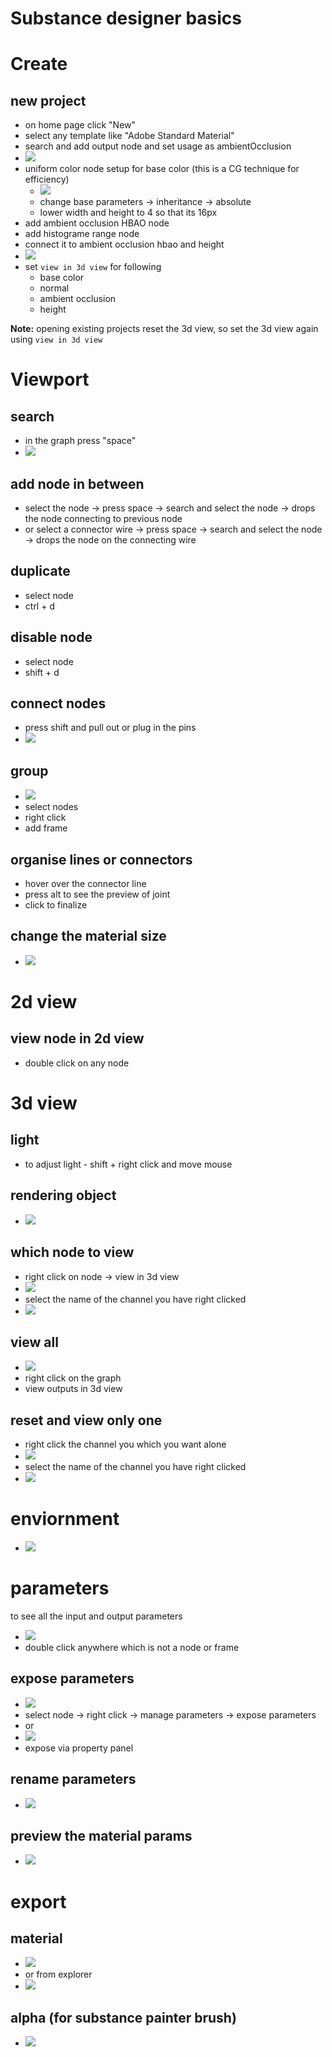 # **Substance designer basics**

# Create

## new project

- on home page click "New"
- select any template like "Adobe Standard Material"
- search and add output node and set usage as ambientOcclusion
- <img src="./images/basics/basic-setup-control-height-AO.png">
- uniform color node setup for base color (this is a CG technique for efficiency)
  - <img src="./images/basics/uniform-color-base-color-16px-trick.gif">
  - change base parameters -> inheritance -> absolute
  - lower width and height to 4 so that its 16px
- add ambient occlusion HBAO node
- add histograme range node
- connect it to ambient occlusion hbao and height
- <img src="./images/basics/basic-project-setup.gif">
- set `view in 3d view` for following
  - base color
  - normal
  - ambient occlusion
  - height

**Note:** opening existing projects reset the 3d view, so set the 3d view again using `view in 3d view`

# Viewport

## search

- in the graph press "space"
- <img src="./images/basics/viewport-search-space.png">

## add node in between

- select the node -> press space -> search and select the node -> drops the node connecting to previous node
- or select a connector wire -> press space -> search and select the node -> drops the node on the connecting wire

## duplicate

- select node
- ctrl + d

## disable node

- select node
- shift + d

## connect nodes

- press shift and pull out or plug in the pins
- <img src="./images/basics/pull-out-plug-in-pins.gif">

## group

- <img src="./images/basics/group-nodes.gif">
- select nodes
- right click
- add frame

## organise lines or connectors

- hover over the connector line
- press alt to see the preview of joint
- click to finalize

## change the material size

- <img src="./images/basics/change-2d-material-resolution.png">

# 2d view

## view node in 2d view

- double click on any node

# 3d view

## light

- to adjust light - shift + right click and move mouse

## rendering object

- <img src="./images/basics/change-output-render-shape.png">

## which node to view

- right click on node -> view in 3d view
- <img src="./images/basics/view-in-3d-view.png">
- select the name of the channel you have right clicked
- <img src="./images/basics/what-to-view-in-3d-view.png">

## view all

- <img src="./images/basics/view-all-maps-in-3d.png">
- right click on the graph
- view outputs in 3d view

## reset and view only one

- right click the channel you which you want alone
- <img src="./images/basics/view-only-one-channel.png">
- select the name of the channel you have right clicked
- <img src="./images/basics/what-to-view-in-3d-view.png">

# enviornment

- <img src="./images/basics/env-settings.gif">

# parameters

to see all the input and output parameters

- <img src="./images/basics/all-input-output-params.png">
- double click anywhere which is not a node or frame

## expose parameters

- <img src="./images/basics/expose-node-params.gif">
- select node -> right click -> manage parameters -> expose parameters
- or
- <img src="./images/basics/expose-params-via-props.gif">
- expose via property panel

## rename parameters

- <img src="./images/basics/rename-params.png">

## preview the material params

- <img src="./images/basics/preview-input-params.png">

# export

## material

- <img src="./images/basics/publish-material.gif">
- or from explorer
- <img src="./images/basics/expose-mat-from-explorer.gif">

## alpha (for substance painter brush)

- <img src="./images/basics/export-alpha.gif">
